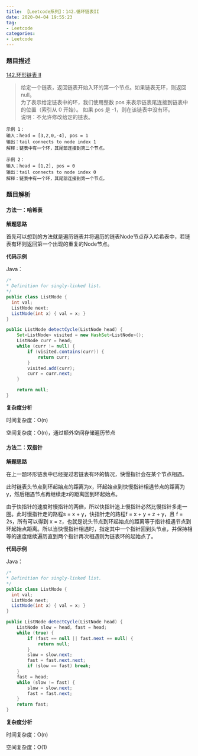 ```yaml
---
title: 【Leetcode系列】：142.循环链表II
date: 2020-04-04 19:55:23
tag:
- Leetcode
categories:
- Leetcode
---
```

### 题目描述
[142.环形链表 II](https://leetcode-cn.com/problems/linked-list-cycle-ii/)
> 给定一个链表，返回链表开始入环的第一个节点。如果链表无环，则返回 null。  
> 为了表示给定链表中的环，我们使用整数 pos 来表示链表尾连接到链表中的位置（索引从 0 开始）。 如果 pos 是 -1，则在该链表中没有环。  
> 说明：不允许修改给定的链表。

```
示例 1：
输入：head = [3,2,0,-4], pos = 1
输出：tail connects to node index 1
解释：链表中有一个环，其尾部连接到第二个节点。

示例 2：
输入：head = [1,2], pos = 0
输出：tail connects to node index 0
解释：链表中有一个环，其尾部连接到第一个节点。
```

### 题目解析

#### 方法一：哈希表

**解题思路**

首先可以想到的方法就是遍历链表并将遍历的链表Node节点存入哈希表中，若链表有环则返回第一个出现的重复的Node节点。

**代码示例**

Java：
```java
/* 
* Definition for singly-linked list.
*/
public class ListNode {
  int val;
  ListNode next;
  ListNode(int x) { val = x; }
}

public ListNode detectCycle(ListNode head) {
    Set<ListNode> visited = new HashSet<ListNode>();
    ListNode curr = head;
    while (curr != null) {
        if (visited.contains(curr)) {
            return curr;
        }
        visited.add(curr);
        curr = curr.next;
    }

    return null;
}
```

**复杂度分析**

时间复杂度：O(n)

空间复杂度：O(n)，通过额外空间存储遍历节点

#### 方法二：双指针

**解题思路**

在上一题环形链表中已经提过若链表有环的情况，快慢指针会在某个节点相遇。

此时链表头节点到环起始点的距离为x，环起始点到快慢指针相遇节点的距离为y，然后相遇节点再继续走z的距离回到环起始点。

由于快指针的速度时慢指针的两倍，所以快指针追上慢指针必然比慢指针多走一圈。此时慢指针走的路程s = x + y，快指针走的路程f = x + y + z + y，且 f = 2s，所有可以得到 x = z，也就是说头节点到环起始点的距离等于指针相遇节点到环起始点距离。所以当快慢指针相遇时，指定其中一个指针回到头节点，并保持相等的速度继续遍历直到两个指针再次相遇则为链表环的起始点了。

**代码示例**

Java：
```java
/* 
* Definition for singly-linked list.
*/
public class ListNode {
  int val;
  ListNode next;
  ListNode(int x) { val = x; }
}

public ListNode detectCycle(ListNode head) {
    ListNode slow = head, fast = head;
    while (true) {
        if (fast == null || fast.next == null) {
            return null;
        }
        slow = slow.next;
        fast = fast.next.next;
        if (slow == fast) break;
    }
    fast = head;
    while (slow != fast) {
        slow = slow.next;
        fast = fast.next;
    }
    return fast;
}
```

**复杂度分析**

时间复杂度：O(n)

空间复杂度：O(1)
